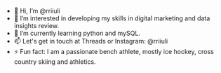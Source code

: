 - 👋 Hi, I’m @rriiuli
- 👀 I’m interested in developing my skills in digital marketing and data insights review.
- 🌱 I’m currently learning python and mySQL.
- 📫 Let's get in touch at Threads or Instagram: @rriiuli
- ⚡ Fun fact: I am a passionate bench athlete, mostly ice hockey, cross country skiing and athletics.

<!---
rriiuli/rriiuli is a ✨ special ✨ repository because its `README.md` (this file) appears on your GitHub profile.
You can click the Preview link to take a look at your changes.
--->
